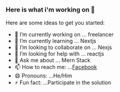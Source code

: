 ### Here is what i'm working on 👋


Here are some ideas to get you started:

- 🔭 I’m currently working on ... freelancer
- 🌱 I’m currently learning ... Nextjs
- 👯 I’m looking to collaborate on ... Nexjs
- 🤔 I’m looking for help with ... reactjs
- 💬 Ask me about ... Mern Stack
- 📫 How to reach me: ...[Facebook](https://www.facebook.com/maanlule)
- 😄 Pronouns: ...He/Him
- ⚡ Fun fact: ...Participate in the solution

